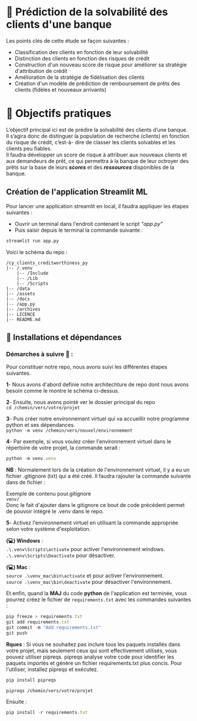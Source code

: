 # 🏦 Prédiction de la solvabilité des clients d'une banque  
Les points clés de cette étude se façon suivantes :  
- Classification des clients en fonction de leur solvabilité
- Distinction des clients en fonction des risques de crédit
- Construction d'un nouveau score de risque pour améliorer sa stratégie d'attribution de crédit
- Amélioration de la stratégie de fidélisation des clients
- Création d'un modèle de prédiction de remboursement de prêts des clients (fidèles et nouveaux arrivants)

# 🎯 Objectifs pratiques  
L’objectif principal ici est de prédire la solvabilité des clients d’une banque. Il s’agira
donc de distinguer la population de recherche (clients) en fonction du risque de crédit, c’est-à-
dire de classer les clients solvables et les clients peu fiables.  
Il faudra développer un score de risque à attribuer aux nouveaux clients et aux demandeurs de prêt, ce qui permettra
à la banque de leur octroyer des prêts sur la base de leurs ***scores*** et des ***ressources*** disponibles de la banque.


## Création de l'application Streamlit ML

Pour lancer une application streamlit en local, il faudra appliquer les étapes suivantes :


- Ouvrir un terminal dans l'endroit contenant le script *"app.py"*  
- Puis saisir depuis le terminal la commande suivante : 

```python
streamlit run app.py
```


Voici le schéma du repo :  

```
/cy_clients_creditworthiness_py
|-- /.venv
	|-- /Include
	|-- /Lib
	|-- /Scripts
|-- /data
|-- /assets
|-- /docs
|-- /app.py
|-- /archives
|-- LICENCE
|-- README.md
```

## 🚀 Installations et dépendances  
### Démarches à suivre 📣 :
Pour constituer notre repo, nous avons suivi les différentes étapes suivantes.

**1**- Nous avons d'abord definie notre architechture de repo dont nous avons besoin comme le montre le schéma ci-dessus.

**2**- Ensuite, nous avons pointé ver le dossier principal du repo   
```cd /chemin/vers/votre/projet```

**3**- Puis créer notre environnement virtuel qui va accueillir notre programme python et ses dépendances.  
```python -m venv /chemin/vers/nouvel/environnement```

**4**- Par exemple, si vous voulez créer l'environnement virtuel dans le répertoire de votre projet, la commande serait :  
```javascript copy
python -m venv.venv
```

**NB** : Normalement lors de la création de l'environnement virtuel, il y a eu un fichier .gitignore (txt) qui a été créé. Il faudra rajouter la commande suivante dans de fichier :  

Exemple de contenu pour.gitignore  
```venv/```  
Donc le fait d'ajouter dans le gitignore ce bout de code précédent permet de pouvoir intégré le .venv dans le repo.

**5**- Activez l'environnement virtuel en utilisant la commande appropriée selon votre système d'exploitation.

**(💻) Windows** :   
```.\.venv\Scripts\activate``` pour activer l'environnement windows.  
```.\.venv\Scripts\Deactivate``` pour désactiver.   

**(💻) Mac** :  
```source .\venv_mac\bin\activate``` et pour activer l'environnement.   
```source .\venv_mac\bin\deactivate``` pour désactiver l'environnement.  

Et enfin, quand la **MAJ** du code **python** de l'application est terminée, vous pourrez créez le fichier de ```requirements.txt``` avec les commandes suivantes :  

```javascript copy
pip freeze > requirements.txt
git add requirements.txt
git commit -m "Add requirements.txt"
git push
```      

**Rques** : Si vous ne souhaitez pas inclure tous les paquets installés dans votre projet, mais seulement ceux qui sont effectivement utilisés, vous pouvez utiliser pipreqs. pipreqs analyse votre code pour identifier les paquets importés et génère un fichier requirements.txt plus concis. Pour l'utiliser, installez pipreqs et exécutez.

```javascript copy
pip install pipreqs
```  
```pipreqs /chemin/vers/votre/projet```  

Ensuite :  
```javascript copy 
pip install -r requirements.txt
```  

